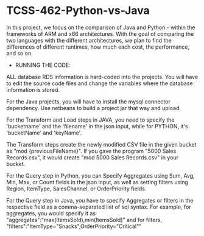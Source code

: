 # TCSS-462-Python-vs-Java

In this project, we focus on the comparison of Java and Python - within the frameworks of ARM and x86 architectures. With the goal of comparing the two languages with the different architectures, we plan to find the differences of different runtimes, how much each cost, the performance, and so on.

- RUNNING THE CODE:

ALL database RDS information is hard-coded into the projects. You will have to edit the source code files and change the variables where the database information is stored.

For the Java projects, you will have to install the mysql connector dependency. Use netbeans to build a project jar that way and upload.

For the Transform and Load steps in JAVA, you need to specify the 'bucketname' and the 'filename' in the json input, while for PYTHON, it's 'bucketName' and 'keyName'.

The Transform steps create the newly modified CSV file in the given bucket as "mod {previousFileName}".
If you gave the program "5000 Sales Records.csv", it would create "mod 5000 Sales Records.csv" in your bucket.

For the Query step in Python, you can Specify Aggregates using Sum, Avg, Min, Max, or Count fields in the json input, as well as setting filters using Region, ItemType, SalesChannel, or OrderPriority fields.

For the Query step in Java, you have to specify Aggregates or filters in the respective field as a comma-separated list of sql syntax. For example, for aggregates, you would specify it as "aggregates":"max(ItemsSold),min(ItemsSold)" and for filters, "filters":"ItemType=\"Snacks\",OrderPriority=\"Critical\""

